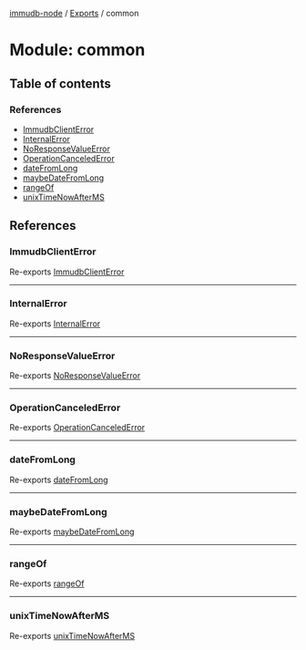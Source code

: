 [immudb-node](../README.md) / [Exports](../modules.md) / common

# Module: common

## Table of contents

### References

- [ImmudbClientError](common.md#immudbclienterror)
- [InternalError](common.md#internalerror)
- [NoResponseValueError](common.md#noresponsevalueerror)
- [OperationCanceledError](common.md#operationcancelederror)
- [dateFromLong](common.md#datefromlong)
- [maybeDateFromLong](common.md#maybedatefromlong)
- [rangeOf](common.md#rangeof)
- [unixTimeNowAfterMS](common.md#unixtimenowafterms)

## References

### ImmudbClientError

Re-exports [ImmudbClientError](../classes/common_errors.ImmudbClientError.md)

___

### InternalError

Re-exports [InternalError](../classes/common_errors.InternalError.md)

___

### NoResponseValueError

Re-exports [NoResponseValueError](../classes/common_errors.NoResponseValueError.md)

___

### OperationCanceledError

Re-exports [OperationCanceledError](../classes/common_errors.OperationCanceledError.md)

___

### dateFromLong

Re-exports [dateFromLong](common_time.md#datefromlong)

___

### maybeDateFromLong

Re-exports [maybeDateFromLong](common_time.md#maybedatefromlong)

___

### rangeOf

Re-exports [rangeOf](common_range.md#rangeof)

___

### unixTimeNowAfterMS

Re-exports [unixTimeNowAfterMS](common_time.md#unixtimenowafterms)
